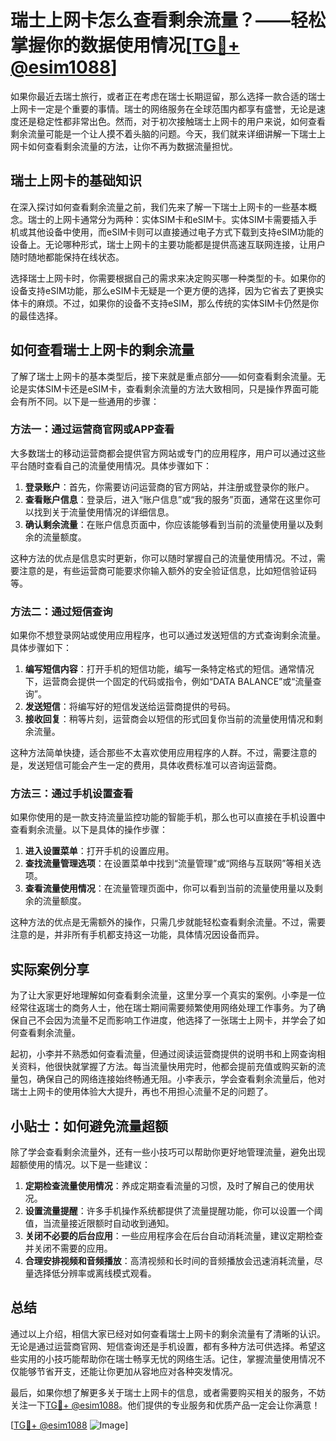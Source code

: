 # 瑞士上网卡怎么查看剩余流量？——轻松掌握你的数据使用情况[[TG💪+ @esim1088](https://t.me/s/esim1088)]

如果你最近去瑞士旅行，或者正在考虑在瑞士长期逗留，那么选择一款合适的瑞士上网卡一定是个重要的事情。瑞士的网络服务在全球范围内都享有盛誉，无论是速度还是稳定性都非常出色。然而，对于初次接触瑞士上网卡的用户来说，如何查看剩余流量可能是一个让人摸不着头脑的问题。今天，我们就来详细讲解一下瑞士上网卡如何查看剩余流量的方法，让你不再为数据流量担忧。

## 瑞士上网卡的基础知识

在深入探讨如何查看剩余流量之前，我们先来了解一下瑞士上网卡的一些基本概念。瑞士的上网卡通常分为两种：实体SIM卡和eSIM卡。实体SIM卡需要插入手机或其他设备中使用，而eSIM卡则可以直接通过电子方式下载到支持eSIM功能的设备上。无论哪种形式，瑞士上网卡的主要功能都是提供高速互联网连接，让用户随时随地都能保持在线状态。

选择瑞士上网卡时，你需要根据自己的需求来决定购买哪一种类型的卡。如果你的设备支持eSIM功能，那么eSIM卡无疑是一个更方便的选择，因为它省去了更换实体卡的麻烦。不过，如果你的设备不支持eSIM，那么传统的实体SIM卡仍然是你的最佳选择。

## 如何查看瑞士上网卡的剩余流量

了解了瑞士上网卡的基本类型后，接下来就是重点部分——如何查看剩余流量。无论是实体SIM卡还是eSIM卡，查看剩余流量的方法大致相同，只是操作界面可能会有所不同。以下是一些通用的步骤：

### 方法一：通过运营商官网或APP查看

大多数瑞士的移动运营商都会提供官方网站或专门的应用程序，用户可以通过这些平台随时查看自己的流量使用情况。具体步骤如下：

1. **登录账户**：首先，你需要访问运营商的官方网站，并注册或登录你的账户。
2. **查看账户信息**：登录后，进入“账户信息”或“我的服务”页面，通常在这里你可以找到关于流量使用情况的详细信息。
3. **确认剩余流量**：在账户信息页面中，你应该能够看到当前的流量使用量以及剩余的流量额度。

这种方法的优点是信息实时更新，你可以随时掌握自己的流量使用情况。不过，需要注意的是，有些运营商可能要求你输入额外的安全验证信息，比如短信验证码等。

### 方法二：通过短信查询

如果你不想登录网站或使用应用程序，也可以通过发送短信的方式查询剩余流量。具体步骤如下：

1. **编写短信内容**：打开手机的短信功能，编写一条特定格式的短信。通常情况下，运营商会提供一个固定的代码或指令，例如“DATA BALANCE”或“流量查询”。
2. **发送短信**：将编写好的短信发送给运营商提供的号码。
3. **接收回复**：稍等片刻，运营商会以短信的形式回复你当前的流量使用情况和剩余流量。

这种方法简单快捷，适合那些不太喜欢使用应用程序的人群。不过，需要注意的是，发送短信可能会产生一定的费用，具体收费标准可以咨询运营商。

### 方法三：通过手机设置查看

如果你使用的是一款支持流量监控功能的智能手机，那么也可以直接在手机设置中查看剩余流量。以下是具体的操作步骤：

1. **进入设置菜单**：打开手机的设置应用。
2. **查找流量管理选项**：在设置菜单中找到“流量管理”或“网络与互联网”等相关选项。
3. **查看流量使用情况**：在流量管理页面中，你可以看到当前的流量使用量以及剩余的流量额度。

这种方法的优点是无需额外的操作，只需几步就能轻松查看剩余流量。不过，需要注意的是，并非所有手机都支持这一功能，具体情况因设备而异。

## 实际案例分享

为了让大家更好地理解如何查看剩余流量，这里分享一个真实的案例。小李是一位经常往返瑞士的商务人士，他在瑞士期间需要频繁使用网络处理工作事务。为了确保自己不会因为流量不足而影响工作进度，他选择了一张瑞士上网卡，并学会了如何查看剩余流量。

起初，小李并不熟悉如何查看流量，但通过阅读运营商提供的说明书和上网查询相关资料，他很快就掌握了方法。每当流量快用完时，他都会提前充值或购买新的流量包，确保自己的网络连接始终畅通无阻。小李表示，学会查看剩余流量后，他对瑞士上网卡的使用体验大大提升，再也不用担心流量不足的问题了。

## 小贴士：如何避免流量超额

除了学会查看剩余流量外，还有一些小技巧可以帮助你更好地管理流量，避免出现超额使用的情况。以下是一些建议：

1. **定期检查流量使用情况**：养成定期查看流量的习惯，及时了解自己的使用状况。
2. **设置流量提醒**：许多手机操作系统都提供了流量提醒功能，你可以设置一个阈值，当流量接近限额时自动收到通知。
3. **关闭不必要的后台应用**：一些应用程序会在后台自动消耗流量，建议定期检查并关闭不需要的应用。
4. **合理安排视频和音频播放**：高清视频和长时间的音频播放会迅速消耗流量，尽量选择低分辨率或离线模式观看。

## 总结

通过以上介绍，相信大家已经对如何查看瑞士上网卡的剩余流量有了清晰的认识。无论是通过运营商官网、短信查询还是手机设置，都有多种方法可供选择。希望这些实用的小技巧能帮助你在瑞士畅享无忧的网络生活。记住，掌握流量使用情况不仅能够节省开支，还能让你更加从容地应对各种突发情况。

最后，如果你想了解更多关于瑞士上网卡的信息，或者需要购买相关的服务，不妨关注一下[TG💪+ @esim1088](https://t.me/s/esim1088)。他们提供的专业服务和优质产品一定会让你满意！

[[TG💪+ @esim1088](https://t.me/s/esim1088) ![Image](https://i.postimg.cc/4NQfJmqS/Snipaste-2025-05-13-00-14-12.png)]